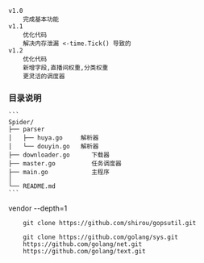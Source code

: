     v1.0
        完成基本功能
    v1.1
        优化代码
        解决内存泄漏 <-time.Tick() 导致的
    v1.2
        优化代码
        新增字段,直播间权重,分类权重
        更灵活的调度器






### 目录说明
    ```
    Spider/
    ├── parser
    │   ├── huya.go     解析器
    │   └── douyin.go   解析器
    ├── downloader.go      下载器
    ├── master.go          任务调度器
    ├── main.go            主程序
    │  
    └── README.md
    ```

    



vendor     --depth=1
```text
    git clone https://github.com/shirou/gopsutil.git

    git clone https://github.com/golang/sys.git
    https://github.com/golang/net.git
    https://github.com/golang/text.git
```    